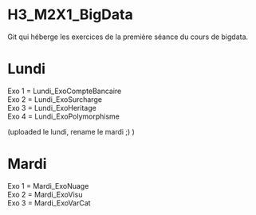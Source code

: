# H3_M2X1_BigData
Git qui héberge les exercices de la première séance du cours de bigdata.

# Lundi
Exo 1 = Lundi_ExoCompteBancaire <br/>
Exo 2 = Lundi_ExoSurcharge <br/>
Exo 3 = Lundi_ExoHeritage <br/>
Exo 4 = Lundi_ExoPolymorphisme <br/>

(uploaded le lundi, rename le mardi ;) )

# Mardi
Exo 1 = Mardi_ExoNuage <br/>
Exo 2 = Mardi_ExoVisu <br/>
Exo 3 = Mardi_ExoVarCat <br/>
